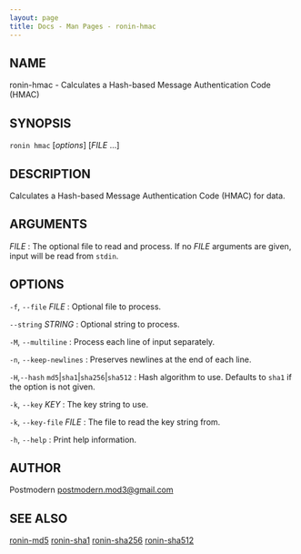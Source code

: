 ```yaml
---
layout: page
title: Docs - Man Pages - ronin-hmac
---
```


## NAME

ronin-hmac - Calculates a Hash-based Message Authentication Code (HMAC)

## SYNOPSIS

`ronin hmac` [*options*] [*FILE* ...]

## DESCRIPTION

Calculates a Hash-based Message Authentication Code (HMAC) for data.

## ARGUMENTS

*FILE*
: The optional file to read and process. If no *FILE* arguments are given,
  input will be read from `stdin`.

## OPTIONS

`-f`, `--file` *FILE*
: Optional file to process.

`--string` *STRING*
: Optional string to process.

`-M`, `--multiline`
: Process each line of input separately.

`-n`, `--keep-newlines`
: Preserves newlines at the end of each line.

`-H`,`--hash` `md5`\|`sha1`\|`sha256`\|`sha512`
: Hash algorithm to use. Defaults to `sha1` if the option is not given.

`-k`, `--key` *KEY*
: The key string to use.

`-k`, `--key-file` *FILE*
: The file to read the key string from.

`-h`, `--help`
: Print help information.

## AUTHOR

Postmodern <postmodern.mod3@gmail.com>

## SEE ALSO

[ronin-md5](ronin-md5.1.html) [ronin-sha1](ronin-sha1.1.html) [ronin-sha256](ronin-sha256.1.html) [ronin-sha512](ronin-sha512.1.html)
